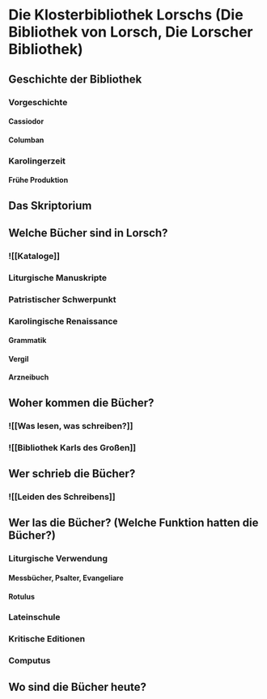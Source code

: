 # Die Klosterbibliothek Lorschs (Die Bibliothek von Lorsch, Die Lorscher Bibliothek)
## Geschichte der Bibliothek
### Vorgeschichte
#### Cassiodor
#### Columban
### Karolingerzeit
#### Frühe Produktion
## Das Skriptorium
## Welche Bücher sind in Lorsch?
### ![[Kataloge]]
### Liturgische Manuskripte
### Patristischer Schwerpunkt
### Karolingische Renaissance
#### Grammatik
#### Vergil
#### Arzneibuch
## Woher kommen die Bücher?
### ![[Was lesen, was schreiben?]]
### ![[Bibliothek Karls des Großen]]
## Wer schrieb die Bücher?
### ![[Leiden des Schreibens]]
## Wer las die Bücher? (Welche Funktion hatten die Bücher?)
### Liturgische Verwendung
#### Messbücher, Psalter, Evangeliare
#### Rotulus
### Lateinschule
### Kritische Editionen
### Computus
## Wo sind die Bücher heute?